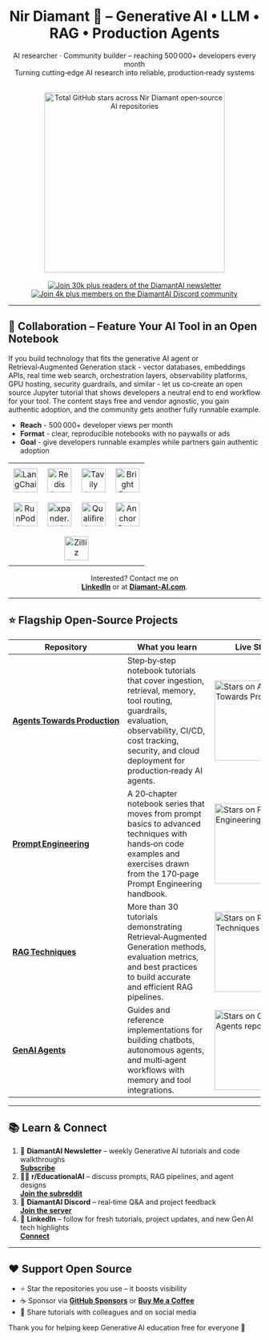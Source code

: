 <!--
  keywords: generative ai, llm, retrieval augmented generation, prompt engineering tutorials, production ai agents, langchain, langgraph, vector search, guardrails, open source
-->

<h1 align="center">Nir Diamant 🤖 – Generative AI • LLM • RAG • Production Agents</h1>

<div align="center">

AI researcher · Community builder – reaching 500 000+ developers every month  
Turning cutting‑edge AI research into reliable, production‑ready systems

<!-- Dynamic total‑stars card -->
<br>
<img
  src="https://github-readme-stats.vercel.app/api?username=NirDiamant&count_private=true&show_icons=false&hide=commits,prs,issues,contribs&hide_rank=true&custom_title=Total%20GitHub%20Stars&hide_border=true"
  alt="Total GitHub stars across Nir Diamant open‑source AI repositories"
  width="360"
/>
<br><br>

<!-- Static badges -->
<a href="https://diamantai.substack.com">
  <img src="https://img.shields.io/badge/Newsletter-30k%2B-green?style=for-the-badge"
       alt="Join 30k plus readers of the DiamantAI newsletter">
</a>
<a href="https://discord.gg/cA6Aa4uyDX">
  <img src="https://img.shields.io/badge/Discord-4k%2B%20members-5865F2?style=for-the-badge&logo=discord&logoColor=white"
       alt="Join 4k plus members on the DiamantAI Discord community">
</a>
</div>

---

## 🤝 Collaboration – Feature Your AI Tool in an Open Notebook

If you build technology that fits the generative AI agent or Retrieval‑Augmented Generation stack - vector databases, embeddings APIs, real time web search, orchestration layers, observability platforms, GPU hosting, security guardrails, and similar - let us co‑create an open source Jupyter tutorial that shows developers a neutral end to end workflow for your tool. The content stays free and vendor agnostic, you gain authentic adoption, and the community gets another fully runnable example.



- **Reach** - 500 000+ developer views per month  
- **Format** - clear, reproducible notebooks with no paywalls or ads  
- **Goal** - give developers runnable examples while partners gain authentic adoption

 <!-- partner logos -->
<div align="center">

<table>
  <tr>
    <td align="center" style="padding:10px">
      <a href="https://langchain.com" title="LangChain">
        <img src="https://raw.githubusercontent.com/NirDiamant/agents-towards-production/main/assets/repos_images/sponsors_logos/trimmed_padded/trimmed_padded_langchain.png"
             alt="LangChain logo" height="48">
      </a>
    </td>
    <td align="center" style="padding:10px">
      <a href="https://redis.io" title="Redis">
        <img src="https://raw.githubusercontent.com/NirDiamant/agents-towards-production/main/assets/repos_images/sponsors_logos/trimmed_padded/trimmed_padded_Redis.png"
             alt="Redis logo" height="48">
      </a>
    </td>
    <td align="center" style="padding:10px">
      <a href="https://app.tavily.com" title="Tavily">
        <img src="https://raw.githubusercontent.com/NirDiamant/agents-towards-production/main/assets/repos_images/sponsors_logos/trimmed_padded/trimmed_padded_tavily.png"
             alt="Tavily logo" height="48">
      </a>
    </td>
    <td align="center" style="padding:10px">
      <a href="https://brightdata.com" title="Bright Data">
        <img src="https://raw.githubusercontent.com/NirDiamant/agents-towards-production/main/assets/repos_images/sponsors_logos/trimmed_padded/trimmed_padded_brightdata.png"
             alt="Bright Data logo" height="48">
      </a>
    </td>
  </tr>
  <tr>
    <td align="center" style="padding:10px">
      <a href="https://get.runpod.io/nirdiamant" title="RunPod">
        <img src="https://raw.githubusercontent.com/NirDiamant/agents-towards-production/main/assets/repos_images/sponsors_logos/trimmed_padded/trimmed_padded_runpod.svg"
             alt="RunPod logo" height="48">
      </a>
    </td>
    <td align="center" style="padding:10px">
      <a href="https://app.xpander.ai" title="xpander.ai">
        <img src="https://raw.githubusercontent.com/NirDiamant/agents-towards-production/main/assets/repos_images/sponsors_logos/trimmed_padded/trimmed_padded_xpander_light.png"
             alt="xpander.ai logo" height="48">
      </a>
    </td>
    <td align="center" style="padding:10px">
      <a href="https://app.qualifire.ai" title="Qualifire">
        <img src="https://raw.githubusercontent.com/NirDiamant/agents-towards-production/main/assets/repos_images/sponsors_logos/trimmed_padded/trimmed_padded_qualifire.png"
             alt="Qualifire logo" height="48">
      </a>
    </td>
    <td align="center" style="padding:10px">
      <a href="https://anchorbrowser.io" title="Anchor Browser">
        <img src="https://raw.githubusercontent.com/NirDiamant/agents-towards-production/main/assets/repos_images/sponsors_logos/trimmed_padded/trimmed_padded_anchorbrowser_light.png"
             alt="Anchor Browser logo" height="48">
      </a>
    </td>
  </tr>
  <tr>
    <td align="center" colspan="4" style="padding:10px">
      <a href="https://zilliz.com" title="Zilliz">
        <img src="https://raw.githubusercontent.com/NirDiamant/RAG_Techniques/main/images/ziliz_logo.png"
             alt="Zilliz logo" height="48">
      </a>
    </td>
  </tr>
</table>

</div>

<p align="center">
  Interested? Contact me on
  <br>
  <b><a href="https://www.linkedin.com/in/nir-diamant-ai/">LinkedIn</a></b>
  or at
  <b><a href="https://www.diamant-ai.com/">Diamant‑AI.com</a></b>.
</p>


---

## ⭐ Flagship Open‑Source Projects

| Repository | What you learn | Live Stars |
|------------|---------------|-----------|
| **[Agents Towards Production](https://github.com/NirDiamant/agents-towards-production)** | Step‑by‑step notebook tutorials that cover ingestion, retrieval, memory, tool routing, guardrails, evaluation, observability, CI/CD, cost tracking, security, and cloud deployment for production‑ready AI agents. | <img src="https://img.shields.io/github/stars/NirDiamant/agents-towards-production?label=Stars&style=for-the-badge" alt="Stars on Agents Towards Production" width="160"> |
| **[Prompt Engineering](https://github.com/NirDiamant/prompt_engineering)** | A 20‑chapter notebook series that moves from prompt basics to advanced techniques with hands‑on code examples and exercises drawn from the 170‑page Prompt Engineering handbook. | <img src="https://img.shields.io/github/stars/NirDiamant/prompt_engineering?label=Stars&style=for-the-badge" alt="Stars on Prompt Engineering repo" width="160"> |
| **[RAG Techniques](https://github.com/NirDiamant/rag_techniques)** | More than 30 tutorials demonstrating Retrieval‑Augmented Generation methods, evaluation metrics, and best practices to build accurate and efficient RAG pipelines. | <img src="https://img.shields.io/github/stars/NirDiamant/rag_techniques?label=Stars&style=for-the-badge" alt="Stars on RAG Techniques repo" width="160"> |
| **[GenAI Agents](https://github.com/NirDiamant/genai_agents)** | Guides and reference implementations for building chatbots, autonomous agents, and multi‑agent workflows with memory and tool integrations. | <img src="https://img.shields.io/github/stars/NirDiamant/genai_agents?label=Stars&style=for-the-badge" alt="Stars on GenAI Agents repo" width="160"> |

---

## 📚 Learn & Connect

1. 💌 **DiamantAI Newsletter** – weekly Generative AI tutorials and code walkthroughs  
   **[Subscribe](https://diamantai.substack.com)**
2. 🧑‍💻 **r/EducationalAI** – discuss prompts, RAG pipelines, and agent designs  
   **[Join the subreddit](https://www.reddit.com/r/EducationalAI/)**
3. 💬 **DiamantAI Discord** – real‑time Q&A and project feedback  
   **[Join the server](https://discord.gg/cA6Aa4uyDX)**
4. 🔗 **LinkedIn** – follow for fresh tutorials, project updates, and new Gen AI tech highlights  
   **[Connect](https://www.linkedin.com/in/nir-diamant-ai/)**

---

## ❤️ Support Open Source

- ⭐ Star the repositories you use – it boosts visibility  
- ☕ Sponsor via **[GitHub Sponsors](https://github.com/sponsors/NirDiamant)** or **[Buy Me a Coffee](https://buymeacoffee.com/diamantai)**  
- 📢 Share tutorials with colleagues and on social media

Thank you for helping keep Generative AI education free for everyone 🙏
